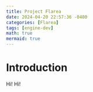 ```yaml
---
title: Project Flarea
date: 2024-04-20 22:57:36 -0400
categories: [Flarea]
tags: [engine-dev]
math: true
mermaid: true
---
```


# Introduction

Hi! Hi!